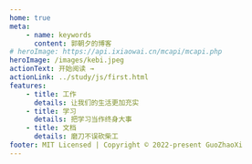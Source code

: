 ```yaml
---
home: true
meta:
    - name: keywords
      content: 郭朝夕的博客
# heroImage: https://api.ixiaowai.cn/mcapi/mcapi.php
heroImage: /images/kebi.jpeg
actionText: 开始阅读 →
actionLink: ../study/js/first.html
features:
    - title: 工作
      details: 让我们的生活更加充实
    - title: 学习
      details: 把学习当作终身大事
    - title: 文档
      details: 磨刀不误砍柴工
footer: MIT Licensed | Copyright © 2022-present GuoZhaoXi
---
```

